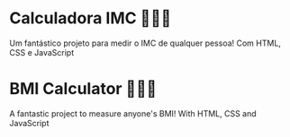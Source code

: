 # Calculadora IMC 🏋🏽‍♂️
Um fantástico projeto para medir o IMC de qualquer pessoa! Com HTML, CSS e JavaScript
<br>
# BMI Calculator 🏋🏽‍♂️
A fantastic project to measure anyone's BMI! With HTML, CSS and JavaScript
